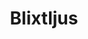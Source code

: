 ---
title: 'Blixtljus'
symbol_image: '/images/symbols/bl/26.svg'
weight: 26
card: true
card_color: 'bg-symbol-red'
---
